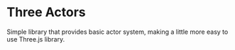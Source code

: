 # Three Actors

Simple library that provides basic actor system, making a little more easy to use Three.js library.
